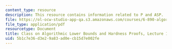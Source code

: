 ```yaml
---
content_type: resource
description: This resource contains information related to P and ASP.
file: https://ol-ocw-studio-app-qa.s3.amazonaws.com/courses/6-890-algorithmic-lower-bounds-fun-with-hardness-proofs-fall-2014/5b1c7e36d3e29a83ad0ecb15d7e002fe_MIT6_890F14_L15.pdf
file_type: application/pdf
resourcetype: Document
title: Class on Algorithmic Lower Bounds and Hardness Proofs, Lecture 15 Notes
uid: 5b1c7e36-d3e2-9a83-ad0e-cb15d7e002fe
---
```

